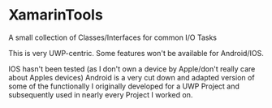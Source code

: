 # XamarinTools
A small collection of Classes/Interfaces for common I/O Tasks

This is very UWP-centric. Some features won't be available for Android/IOS.

IOS hasn't been tested (as I don't own a device by Apple/don't really care about Apples devices)
Android is a very cut down and adapted version of some of the functionally I originally developed for a UWP Project and subsequently used in nearly every Project I worked on.
